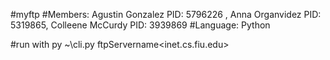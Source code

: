 #myftp
#Members: Agustin Gonzalez PID: 5796226 , Anna Organvidez PID: 5319865, Colleene McCurdy PID: 3939869
#Language: Python


#run with py ~\cli.py ftpServername<inet.cs.fiu.edu>
